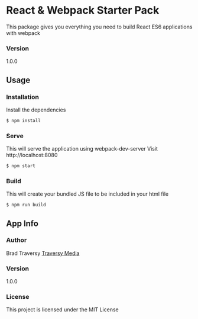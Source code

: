 # React & Webpack Starter Pack

This package gives you everything you need to build React ES6 applications with webpack

### Version
1.0.0

## Usage

### Installation

Install the dependencies

```sh
$ npm install
```

### Serve
This will serve the application using webpack-dev-server
Visit http://localhost:8080

```sh
$ npm start
```

### Build
This will create your bundled JS file to be included in your html file

```sh
$ npm run build
```

## App Info

### Author

Brad Traversy
[Traversy Media](http://www.traversymedia.com)

### Version

1.0.0

### License

This project is licensed under the MIT License
